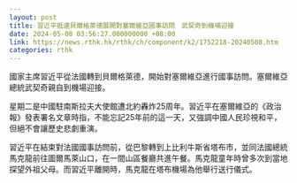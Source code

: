 ```yaml
---
layout: post
title: 習近平抵達貝爾格萊德展開對塞爾維亞國事訪問　武契奇到機場迎接
date: 2024-05-08 03:56:27.000000000 +08:00
link: https://news.rthk.hk/rthk/ch/component/k2/1752218-20240508.htm
categories: rthk
---
```


國家主席習近平從法國轉到貝爾格萊德，開始對塞爾維亞進行國事訪問。塞爾維亞總統武契奇親自到機場迎接。

星期二是中國駐南斯拉夫大使館遭北約轟炸25周年。習近平在塞爾維亞的《政治報》發表署名文章時指，不能忘記25年前的這一天，又強調中國人民珍視和平，但絕不會讓歷史悲劇重演。

習近平在結束對法國國事訪問前，從巴黎轉到上比利牛斯省塔布市，並同法國總統馬克龍前往圖爾馬萊山口，在一間山區餐廳共進午餐。馬克龍童年時曾多次到當地探望外祖父母。而習近平離開時，馬克龍在塔布機場為他舉行送行儀式。
